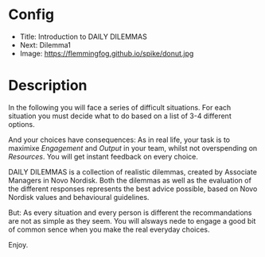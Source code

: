 # Config
 - Title: Introduction to DAILY DILEMMAS
 - Next: Dilemma1
 - Image: https://flemmingfog.github.io/spike/donut.jpg

# Description
In the following you will face a series of difficult situations. For each situation you must decide what to do based on a list of 3-4 different options. 

And your choices have consequences: As in real life, your task is to maximixe *Engagement* and *Output* in your team, whilst not overspending on *Resources*. You will get instant feedback on every choice. 

DAILY DILEMMAS is a collection of realistic dilemmas, created by Associate Managers in Novo Nordisk. Both the dilemmas as well as the evaluation of the different responses represents the best advice possible, based on Novo Nordisk values and behavioural guidelines. 

But: As every situation and every person is different the recommandations are not as simple as they seem. You will alsways nede to engage a good bit of common sence when you make the real everyday choices. 

Enjoy. 
